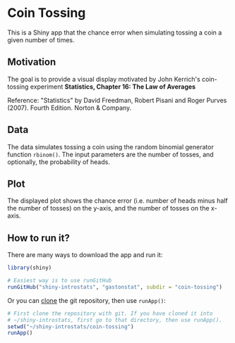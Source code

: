 # Coin Tossing

This is a Shiny app that the chance error when simulating tossing a coin a given number of times.


## Motivation

The goal is to provide a visual display motivated by John Kerrich's coin-tossing experiment __Statistics, Chapter 16: The Law of Averages__

Reference: "Statistics" by David Freedman, Robert Pisani and Roger Purves (2007). Fourth Edition. Norton & Company.


## Data

The data simulates tossing a coin using the random binomial generator function `rbinom()`. The input parameters are the number of tosses, and optionally, the probability of heads.


## Plot

The displayed plot shows the chance error (i.e. number of heads minus half the number of tosses) on the y-axis, and the number of tosses on the x-axis.


## How to run it?

There are many ways to download the app and run it:

```R
library(shiny)

# Easiest way is to use runGitHub
runGitHub("shiny-introstats", "gastonstat", subdir = "coin-tossing")
```

Or you can [clone](http://stackoverflow.com/questions/651038/how-do-you-clone-a-git-repository-into-a-specific-folder) the git repository, then use `runApp()`:

```R
# First clone the repository with git. If you have cloned it into
# ~/shiny-introstats, first go to that directory, then use runApp().
setwd("~/shiny-introstats/coin-tossing")
runApp()
```
